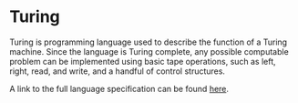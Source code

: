 # Turing

Turing is programming language used to describe the function of a Turing machine. Since the language is Turing complete, any possible computable problem can be implemented using basic tape operations, such as left, right, read, and write, and a handful of control structures.  

A link to the full language specification can be found [here](https://www.overleaf.com/read/fmhbhgtjkbqv). 